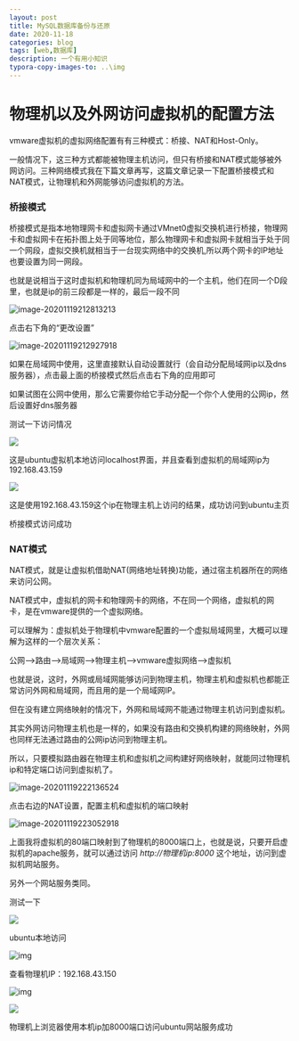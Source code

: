 ```yaml
---
layout: post
title: MySQL数据库备份与还原
date: 2020-11-18
categories: blog
tags: [web,数据库]
description: 一个有用小知识
typora-copy-images-to: ..\img
---
```


# 物理机以及外网访问虚拟机的配置方法

vmware虚拟机的虚拟网络配置有有三种模式：桥接、NAT和Host-Only。

一般情况下，这三种方式都能被物理主机访问，但只有桥接和NAT模式能够被外网访问。三种网络模式我在下篇文章再写，这篇文章记录一下配置桥接模式和NAT模式，让物理机和外网能够访问虚拟机的方法。

### 桥接模式

桥接模式是指本地物理网卡和虚拟网卡通过VMnet0虚拟交换机进行桥接，物理网卡和虚拟网卡在拓扑图上处于同等地位，那么物理网卡和虚拟网卡就相当于处于同一个网段，虚拟交换机就相当于一台现实网络中的交换机,所以两个网卡的IP地址也要设置为同一网段。

也就是说相当于这时虚拟机和物理机同为局域网中的一个主机，他们在同一个D段里，也就是ip的前三段都是一样的，最后一段不同

![image-20201119212813213](\img\image-20201119212813214.png)

点击右下角的“更改设置”

![image-20201119212927918](\img\image-20201119212927918.png)

如果在局域网中使用，这里直接默认自动设置就行（会自动分配局域网ip以及dns服务器），点击最上面的桥接模式然后点击右下角的应用即可

如果试图在公网中使用，那么它需要你给它手动分配一个你个人使用的公网ip，然后设置好dns服务器

测试一下访问情况

![](\img\QQ图片20201119213724.png)

这是ubuntu虚拟机本地访问localhost界面，并且查看到虚拟机的局域网ip为192.168.43.159



![](\img\QQ图片20201119213759.png)

这是使用192.168.43.159这个ip在物理主机上访问的结果，成功访问到ubuntu主页

桥接模式访问成功

### NAT模式

NAT模式，就是让虚拟机借助NAT(网络地址转换)功能，通过宿主机器所在的网络来访问公网。

NAT模式中，虚拟机的网卡和物理网卡的网络，不在同一个网络，虚拟机的网卡，是在vmware提供的一个虚拟网络。

 可以理解为：虚拟机处于物理机中vmware配置的一个虚拟局域网里，大概可以理解为这样的一个层次关系：

公网——>路由——>局域网——>物理主机——>vmware虚拟网络——>虚拟机

也就是说，这时，外网或局域网能够访问到物理主机，物理主机和虚拟机也都能正常访问外网和局域网，而且用的是一个局域网IP。

但在没有建立网络映射的情况下，外网和局域网不能通过物理主机访问到虚拟机。

其实外网访问物理主机也是一样的，如果没有路由和交换机构建的网络映射，外网也同样无法通过路由的公网ip访问到物理主机。

所以，只要模拟路由器在物理主机和虚拟机之间构建好网络映射，就能同过物理机ip和特定端口访问到虚拟机了。

![image-20201119222136524](\img\image-20201119222136524.png)

点击右边的NAT设置，配置主机和虚拟机的端口映射

![image-20201119223052918](\img\image-20201119223052918.png)

上面我将虚拟机的80端口映射到了物理机的8000端口上，也就是说，只要开启虚拟机的apache服务，就可以通过访问 *http://物理机ip:8000* 这个地址，访问到虚拟机网站服务。

另外一个网站服务类同。

测试一下

![](\img\QQ图片20201119213503.png)

ubuntu本地访问

![img](\img\3V6V_D2AAG9VSZG$REMH4KI.png)

查看物理机IP：192.168.43.150

![img](\img\3@N8QYWOA@RJ[ZHAQC2M36.png)

![](\img\QQ图片20201119223825.png)

物理机上浏览器使用本机ip加8000端口访问ubuntu网站服务成功